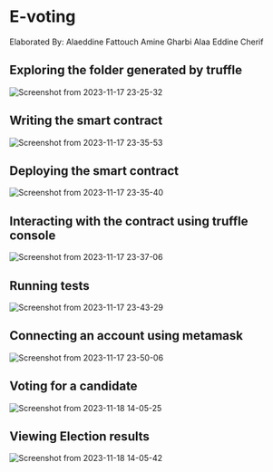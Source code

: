 # E-voting

Elaborated By:
Alaeddine Fattouch
Amine Gharbi
Alaa Eddine Cherif

## Exploring the folder generated by truffle
![Screenshot from 2023-11-17 23-25-32](https://github.com/alaeddine245/E-voting/assets/61352133/131a0b31-84f2-4c45-881d-5307b415f0ad)

## Writing the smart contract
![Screenshot from 2023-11-17 23-35-53](https://github.com/alaeddine245/E-voting/assets/61352133/02a7035e-7133-4348-b919-7e80cc83c396)

## Deploying the smart contract
![Screenshot from 2023-11-17 23-35-40](https://github.com/alaeddine245/E-voting/assets/61352133/ca28b400-c305-44dc-8353-2344e09536f8)

## Interacting with the contract using truffle console
![Screenshot from 2023-11-17 23-37-06](https://github.com/alaeddine245/E-voting/assets/61352133/b4fec6c5-adff-4622-a7fb-88715c10757c)

## Running tests
![Screenshot from 2023-11-17 23-43-29](https://github.com/alaeddine245/E-voting/assets/61352133/c2c6d02d-1fea-4813-9d0f-824888e2d6fa)

## Connecting an account using metamask
![Screenshot from 2023-11-17 23-50-06](https://github.com/alaeddine245/E-voting/assets/61352133/73d8145f-1891-483f-9d70-b7ae817ce6a3)

## Voting for a candidate
![Screenshot from 2023-11-18 14-05-25](https://github.com/alaeddine245/E-voting/assets/61352133/65475c14-3811-4f60-9f97-942bda47f6c7)

## Viewing Election results
![Screenshot from 2023-11-18 14-05-42](https://github.com/alaeddine245/E-voting/assets/61352133/415bbee6-9ea9-4d68-be6f-d57fdbdbaec5)
